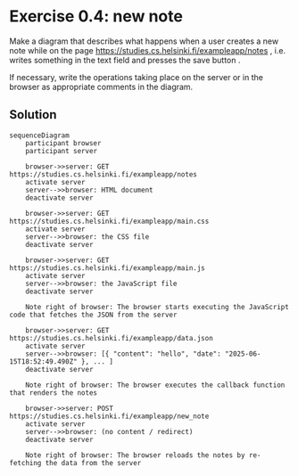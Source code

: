 # Exercise 0.4: new note
Make a diagram that describes what happens when a user creates a new note while on the page <https://studies.cs.helsinki.fi/exampleapp/notes> , i.e. writes something in the text field and presses the save button .

If necessary, write the operations taking place on the server or in the browser as appropriate comments in the diagram.

## Solution

```mermaid
sequenceDiagram
    participant browser
    participant server

    browser->>server: GET https://studies.cs.helsinki.fi/exampleapp/notes
    activate server
    server-->>browser: HTML document
    deactivate server

    browser->>server: GET https://studies.cs.helsinki.fi/exampleapp/main.css
    activate server
    server-->>browser: the CSS file
    deactivate server

    browser->>server: GET https://studies.cs.helsinki.fi/exampleapp/main.js
    activate server
    server-->>browser: the JavaScript file
    deactivate server

    Note right of browser: The browser starts executing the JavaScript code that fetches the JSON from the server

    browser->>server: GET https://studies.cs.helsinki.fi/exampleapp/data.json
    activate server
    server-->>browser: [{ "content": "hello", "date": "2025-06-15T18:52:49.490Z" }, ... ]
    deactivate server

    Note right of browser: The browser executes the callback function that renders the notes

    browser->>server: POST https://studies.cs.helsinki.fi/exampleapp/new_note
    activate server
    server-->>browser: (no content / redirect)
    deactivate server

    Note right of browser: The browser reloads the notes by re-fetching the data from the server
```